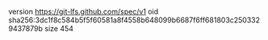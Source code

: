 version https://git-lfs.github.com/spec/v1
oid sha256:3dc1f8c584b5f5f60581a8f4558b648099b6687f6ff681803c2503329437879b
size 454
